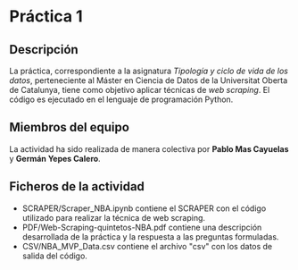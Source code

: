 # Práctica 1
## Descripción
La práctica, correspondiente a la asignatura _Tipología y ciclo de vida de los datos_, perteneciente al Máster en Ciencia de Datos de la Universitat Oberta de Catalunya, tiene como objetivo aplicar técnicas de _web scraping_. El código es ejecutado en el lenguaje de programación Python.
## Miembros del equipo
La actividad ha sido realizada de manera colectiva por **Pablo Mas Cayuelas** y **Germán Yepes Calero**.
## Ficheros de la actividad
* SCRAPER/Scraper_NBA.ipynb contiene el SCRAPER con el código utilizado para realizar la técnica de web scraping.
* PDF/Web-Scraping-quintetos-NBA.pdf contiene una descripción desarrollada de la práctica y la respuesta a las preguntas formuladas.
* CSV/NBA_MVP_Data.csv contiene el archivo "csv" con los datos de salida del código.
